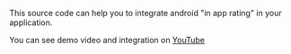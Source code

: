 This source code can help you to integrate android "in app rating" in your application.

You can see demo video and integration on [YouTube](https://youtube.com/playlist?list=PLh4g67-Z59-Yf8hech33SbehT4HeKWiw3)


